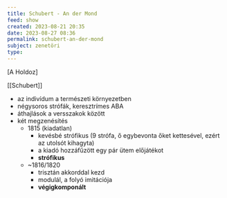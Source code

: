 ```yaml
---
title: Schubert - An der Mond
feed: show
created: 2023-08-21 20:35
date: 2023-08-27 08:36
permalink: schubert-an-der-mond
subject: zenetöri
type: 
---
```


[A Holdoz]

[[Schubert]]

- az indivídum a természeti környezetben
- négysoros strófák, keresztrímes ABA
- áthajlások a versszakok között
- két megzenésítés
	- 1815 (kiadatlan)
		- kevésbé strófikus (9 strófa, ő egybevonta őket kettesével, ezért az utolsót kihagyta)
		- a kiadó hozzáfűzött egy pár ütem előjátékot
		- **strófikus**
	- ~1816/1820
		- trisztán akkorddal kezd
		- modulál, a folyó imitációja
		- **végigkomponált**